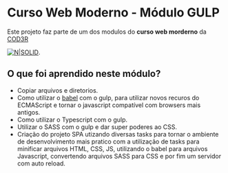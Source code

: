 # Curso Web Moderno - Módulo GULP

Este projeto faz parte de um dos modulos do **curso web morderno** da [COD3R](https://www.cod3r.com.br/)

[![N|SOLID](https://s3.amazonaws.com/thinkific-import/220759/OSkIXgBSMGsQ7XYX6bsI_LOGOTIPO-CODER-FUNDOTRANSPARENTE-PRETA.png)](https://www.cod3r.com.br/).

## O que foi aprendido neste módulo?
  - Copiar arquivos e diretorios.
  - Como utilizar o [babel](https://babeljs.io/) com o gulp, para utilizar novos recuros do ECMAScript e tornar o javascript compatível com browsers mais antigos.
  - Como utilizar o Typescript com o gulp.
  - Utilizar o SASS com o gulp e dar super poderes ao CSS.
  - Criação do projeto SPA utizando diversas tasks para tornar o ambiente de desenvolvimento mais pratico com a utilização de tasks para minificar arquivos HTML, CSS, JS, utilizando o babel para arquivos Javascript, convertendo arquivos SASS para CSS e por fim um servidor com auto reload.